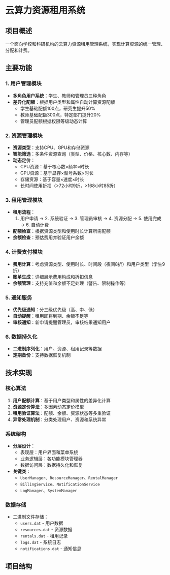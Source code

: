 # 云算力资源租用系统

## 项目概述
一个面向学校和科研机构的云算力资源租用管理系统，实现计算资源的统一管理、分配和计费。

## 主要功能

### 1. 用户管理模块
- **多角色用户系统**：学生、教师和管理员三种角色
- **差异化配额**：根据用户类型和属性自动计算资源配额
  - 学生基础配额100点，研究生提升50%
  - 教师基础配额300点，特定部门提升20%
  - 管理员配额根据权限等级动态计算


### 2. 资源管理模块
- **资源类型**：支持CPU、GPU和存储资源
- **智能筛选**：多条件资源查询（类型、价格、核心数、内存等）
- **动态定价**：
  - CPU资源：基于核心数×频率×时长
  - GPU资源：基于显存×型号系数×时长
  - 存储资源：基于容量×速度×时长
  - 长时间使用折扣（>72小时9折，>168小时85折）

### 3. 租用管理模块
- **租用流程**：
  1. 用户申请 → 2. 系统验证 → 3. 管理员审核 → 4. 资源分配 → 5. 使用完成 → 6. 自动计费
- **配额检查**：根据资源类型和使用时长计算所需配额
- **余额检查**：预估费用并验证用户余额

### 4. 计费支付模块
- **费用计算**：考虑资源类型、使用时长、时间段（夜间8折）和用户类型（学生9折）
- **账单生成**：详细展示费用构成和折扣信息
- **余额管理**：支持充值和余额不足处理（警告、限制操作等）

### 5. 通知服务
- **优先级通知**：分三级优先级（高、中、低）
- **自动提醒**：租用即将到期、余额不足等
- **审核通知**：新申请提醒管理员，审核结果通知用户

### 6. 数据持久化
- **二进制序列化**：用户、资源、租用记录等数据
- **定期备份**：支持数据恢复机制

## 技术实现

### 核心算法
1. **用户配额计算**：基于用户类型和属性的差异化计算
2. **资源定价算法**：多因素动态定价模型
3. **租用验证算法**：配额、余额、资源状态等多重验证
4. **异常处理机制**：分类处理用户、资源和系统异常

### 系统架构
- **分层设计**：
  - 表现层：用户界面和菜单系统
  - 业务逻辑层：各功能模块管理器
  - 数据访问层：数据持久化和恢复
- **关键类**：
  - `UserManager`、`ResourceManager`、`RentalManager`
  - `BillingService`、`NotificationService`
  - `LogManager`、`SystemManager`

### 数据存储
- 二进制文件存储：
  - `users.dat` - 用户数据
  - `resources.dat` - 资源数据 
  - `rentals.dat` - 租用记录
  - `logs.dat` - 系统日志
  - `notifications.dat` - 通知信息

## 项目结构
